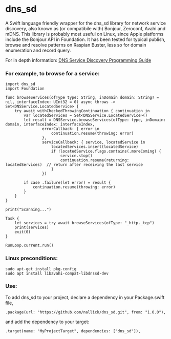 # dns_sd

A Swift language friendly wrapper for the dns_sd library for network service discovery, also known as (or compatibile with) Bonjour, Zeroconf, Avahi and mDNS. This library is probably most useful on Linux, since Apple platforms include the Bonjour API in Foundation. It has been tested for typical publish, browse and resolve patterns on Raspian Buster, less so for domain enumeration and record query.

For in depth information: [DNS Service Discovery Programming Guide](https://developer.apple.com/library/archive/documentation/Networking/Conceptual/dns_discovery_api/Introduction.html#//apple_ref/doc/uid/TP40002475-SW1)

### For example, to browse for a service:
````
import dns_sd
import Foundation

func browseServices(ofType type: String, inDomain domain: String? = nil, interfaceIndex: UInt32 = 0) async throws -> Set<DNSService.LocatedService> {
    try await withCheckedThrowingContinuation { continuation in
        var locatedServices = Set<DNSService.LocatedService>()
        let result = DNSService.browseServices(ofType: type, inDomain: domain, interfaceIndex: interfaceIndex,
                errorCallback: { error in
                    continuation.resume(throwing: error)
                },
                serviceCallback: { service, locatedService in
                    locatedServices.insert(locatedService)
                    if !locatedService.flags.contains(.moreComing) {
                        service.stop()
                        continuation.resume(returning: locatedServices)  // return after receiving the last service
                    }
                })

        if case .failure(let error) = result {
            continuation.resume(throwing: error)
        }
    }
}

print("Scanning...")

Task {
    let services = try await browseServices(ofType: "_http._tcp")
    print(services)
    exit(0)
}

RunLoop.current.run()
````

### Linux preconditions:
````
sudo apt-get install pkg-config 
sudo apt install libavahi-compat-libdnssd-dev
````

### Use:

To add dns_sd to your project, declare a dependency in your Package.swift file,
````
.package(url: "https://github.com/nallick/dns_sd.git", from: "1.0.0"),
````
and add the dependency to your target:
````
.target(name: "MyProjectTarget", dependencies: ["dns_sd"]),
````
